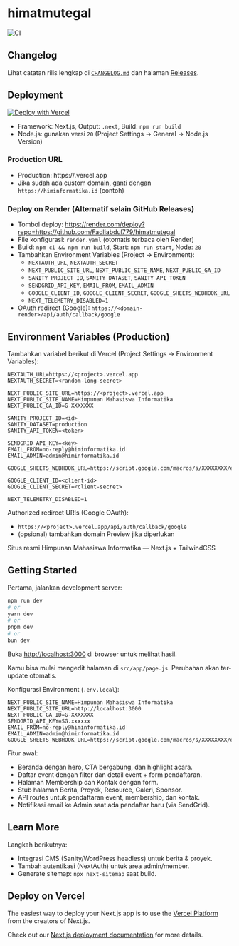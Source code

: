 # himatmutegal

![CI](https://github.com/Fadliabdul779/himatmutegal/actions/workflows/ci.yml/badge.svg)

## Changelog

Lihat catatan rilis lengkap di [`CHANGELOG.md`](./CHANGELOG.md) dan halaman [Releases](https://github.com/Fadliabdul779/himatmutegal/releases).

## Deployment

[![Deploy with Vercel](https://vercel.com/button)](https://vercel.com/new/clone?repository-url=https://github.com/Fadliabdul779/himatmutegal)

- Framework: Next.js, Output: `.next`, Build: `npm run build`
- Node.js: gunakan versi `20` (Project Settings → General → Node.js Version)

### Production URL

- Production: https://<project>.vercel.app
- Jika sudah ada custom domain, ganti dengan `https://himinformatika.id` (contoh)

### Deploy on Render (Alternatif selain GitHub Releases)

- Tombol deploy: https://render.com/deploy?repo=https://github.com/Fadliabdul779/himatmutegal
- File konfigurasi: `render.yaml` (otomatis terbaca oleh Render)
- Build: `npm ci && npm run build`, Start: `npm run start`, Node: `20`
- Tambahkan Environment Variables (Project → Environment):
  - `NEXTAUTH_URL`, `NEXTAUTH_SECRET`
  - `NEXT_PUBLIC_SITE_URL`, `NEXT_PUBLIC_SITE_NAME`, `NEXT_PUBLIC_GA_ID`
  - `SANITY_PROJECT_ID`, `SANITY_DATASET`, `SANITY_API_TOKEN`
  - `SENDGRID_API_KEY`, `EMAIL_FROM`, `EMAIL_ADMIN`
  - `GOOGLE_CLIENT_ID`, `GOOGLE_CLIENT_SECRET`, `GOOGLE_SHEETS_WEBHOOK_URL`
  - `NEXT_TELEMETRY_DISABLED=1`
- OAuth redirect (Google): `https://<domain-render>/api/auth/callback/google`

## Environment Variables (Production)

Tambahkan variabel berikut di Vercel (Project Settings → Environment Variables):

```
NEXTAUTH_URL=https://<project>.vercel.app
NEXTAUTH_SECRET=<random-long-secret>

NEXT_PUBLIC_SITE_URL=https://<project>.vercel.app
NEXT_PUBLIC_SITE_NAME=Himpunan Mahasiswa Informatika
NEXT_PUBLIC_GA_ID=G-XXXXXXX

SANITY_PROJECT_ID=<id>
SANITY_DATASET=production
SANITY_API_TOKEN=<token>

SENDGRID_API_KEY=<key>
EMAIL_FROM=no-reply@himinformatika.id
EMAIL_ADMIN=admin@himinformatika.id

GOOGLE_SHEETS_WEBHOOK_URL=https://script.google.com/macros/s/XXXXXXXX/exec

GOOGLE_CLIENT_ID=<client-id>
GOOGLE_CLIENT_SECRET=<client-secret>

NEXT_TELEMETRY_DISABLED=1
```

Authorized redirect URIs (Google OAuth):
- `https://<project>.vercel.app/api/auth/callback/google`
- (opsional) tambahkan domain Preview jika diperlukan

Situs resmi Himpunan Mahasiswa Informatika — Next.js + TailwindCSS

## Getting Started

Pertama, jalankan development server:

```bash
npm run dev
# or
yarn dev
# or
pnpm dev
# or
bun dev
```

Buka [http://localhost:3000](http://localhost:3000) di browser untuk melihat hasil.

Kamu bisa mulai mengedit halaman di `src/app/page.js`. Perubahan akan ter-update otomatis.

Konfigurasi Environment (`.env.local`):

```
NEXT_PUBLIC_SITE_NAME=Himpunan Mahasiswa Informatika
NEXT_PUBLIC_SITE_URL=http://localhost:3000
NEXT_PUBLIC_GA_ID=G-XXXXXXX
SENDGRID_API_KEY=SG.xxxxxx
EMAIL_FROM=no-reply@himinformatika.id
EMAIL_ADMIN=admin@himinformatika.id
GOOGLE_SHEETS_WEBHOOK_URL=https://script.google.com/macros/s/XXXXXXXX/exec
```

Fitur awal:
- Beranda dengan hero, CTA bergabung, dan highlight acara.
- Daftar event dengan filter dan detail event + form pendaftaran.
- Halaman Membership dan Kontak dengan form.
- Stub halaman Berita, Proyek, Resource, Galeri, Sponsor.
- API routes untuk pendaftaran event, membership, dan kontak.
- Notifikasi email ke Admin saat ada pendaftar baru (via SendGrid).

## Learn More

Langkah berikutnya:
- Integrasi CMS (Sanity/WordPress headless) untuk berita & proyek.
- Tambah autentikasi (NextAuth) untuk area admin/member.
- Generate sitemap: `npx next-sitemap` saat build.

## Deploy on Vercel

The easiest way to deploy your Next.js app is to use the [Vercel Platform](https://vercel.com/new?utm_medium=default-template&filter=next.js&utm_source=create-next-app&utm_campaign=create-next-app-readme) from the creators of Next.js.

Check out our [Next.js deployment documentation](https://nextjs.org/docs/app/building-your-application/deploying) for more details.
